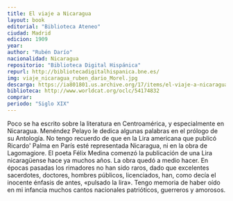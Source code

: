 ```yaml
---
title: El viaje a Nicaragua
layout: book
editorial: "Biblioteca Ateneo"
ciudad: Madrid
edicion: 1909
year: 
author: "Rubén Darío"
nacionalidad: Nicaragua
repositorio: "Biblioteca Digital Hispánica"
repurl: http://bibliotecadigitalhispanica.bne.es/
img: viaje_nicaragua_ruben_dario_Morel.jpg
descarga: https://ia801801.us.archive.org/17/items/el-viaje-a-nicaragua/El%20viaje%20a%20Nicaragua.pdf
biblioteca: http://www.worldcat.org/oclc/54174832
comprar: 
periodo: "Siglo XIX"
---
```

 

Poco se ha escrito sobre la literatura en Centroamérica, y especialmente en Nicaragua. Menéndez Pelayo le dedica algunas palabras en el prólogo de su Antología. No tengo recuerdo de que en la Lira americana que publicó Ricardo' Palma en París esté representada Nicaragua, ni en la obra de Lagomagiore. El poeta Félix Medina comenzó la publicación de una Lira nicaragüense hace ya muchos años. La obra quedó a medio hacer. En épocas pasadas los rimadores no han sido raros, dado que excelentes sacerdotes, doctores, hombres públicos, licenciados, han, como decía el inocente énfasis de antes, «pulsado la lira». Tengo memoria de haber oído en mi infancia muchos cantos nacionales patrióticos, guerreros y amorosos.
